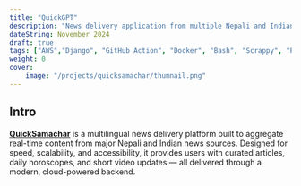 ```yaml
---
title: "QuickGPT"
description: "News delivery application from multiple Nepali and Indian news sources."
dateString: November 2024
draft: true
tags: ["AWS","Django", "GitHub Action", "Docker", "Bash", "Scrappy", "Postgres",  "Edge-tts"]
weight: 0
cover:
    image: "/projects/quicksamachar/thumnail.png"
---
```


## Intro
[**QuickSamachar**](https://apps.apple.com/sg/app/quicksamachar/id6450090838) is a multilingual news delivery platform built to aggregate real-time content from major Nepali and Indian news sources. Designed for speed, scalability, and accessibility, it provides users with curated articles, daily horoscopes, and short video updates — all delivered through a modern, cloud-powered backend.
